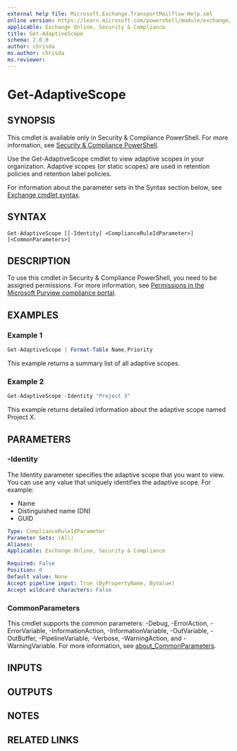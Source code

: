```yaml
---
external help file: Microsoft.Exchange.TransportMailflow-Help.xml
online version: https://learn.microsoft.com/powershell/module/exchange/get-adaptivescope
applicable: Exchange Online, Security & Compliance
title: Get-AdaptiveScope
schema: 2.0.0
author: chrisda
ms.author: chrisda
ms.reviewer:
---
```


# Get-AdaptiveScope

## SYNOPSIS
This cmdlet is available only in Security & Compliance PowerShell. For more information, see [Security & Compliance PowerShell](https://learn.microsoft.com/powershell/exchange/scc-powershell).

Use the Get-AdaptiveScope cmdlet to view adaptive scopes in your organization. Adaptive scopes (or static scopes) are used in retention policies and retention label policies.

For information about the parameter sets in the Syntax section below, see [Exchange cmdlet syntax](https://learn.microsoft.com/powershell/exchange/exchange-cmdlet-syntax).

## SYNTAX

```
Get-AdaptiveScope [[-Identity] <ComplianceRuleIdParameter>] [<CommonParameters>]
```

## DESCRIPTION
To use this cmdlet in Security & Compliance PowerShell, you need to be assigned permissions. For more information, see [Permissions in the Microsoft Purview compliance portal](https://learn.microsoft.com/microsoft-365/compliance/microsoft-365-compliance-center-permissions).

## EXAMPLES

### Example 1
```powershell
Get-AdaptiveScope | Format-Table Name,Priority
```

This example returns a summary list of all adaptive scopes.
### Example 2
```powershell
Get-AdaptiveScope -Identity "Project X"
```

This example returns detailed information about the adaptive scope named Project X.

## PARAMETERS

### -Identity
The Identity parameter specifies the adaptive scope that you want to view. You can use any value that uniquely identifies the adaptive scope. For example:

- Name
- Distinguished name (DN)
- GUID

```yaml
Type: ComplianceRuleIdParameter
Parameter Sets: (All)
Aliases:
Applicable: Exchange Online, Security & Compliance

Required: False
Position: 0
Default value: None
Accept pipeline input: True (ByPropertyName, ByValue)
Accept wildcard characters: False
```

### CommonParameters
This cmdlet supports the common parameters: -Debug, -ErrorAction, -ErrorVariable, -InformationAction, -InformationVariable, -OutVariable, -OutBuffer, -PipelineVariable, -Verbose, -WarningAction, and -WarningVariable. For more information, see [about_CommonParameters](https://go.microsoft.com/fwlink/p/?LinkID=113216).

## INPUTS

## OUTPUTS

## NOTES

## RELATED LINKS
